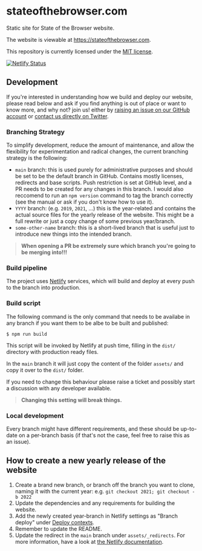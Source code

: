 # stateofthebrowser.com

Static site for State of the Browser website.

The website is viewable at <https://stateofthebrowser.com>.

This repository is currently licensed under the [MIT license](https://mit-license.org/).

[![Netlify Status](https://api.netlify.com/api/v1/badges/09cefd52-4ac4-4339-8f89-a7ab8a612aa8/deploy-status)](https://app.netlify.com/sites/stateofthebrowser/deploys)

## Development

If you're interested in understanding how we build and deploy our website, please read below and ask if you find anything is out of place or want to know more, and why not? join us! either by [raising an issue on our GitHub account](https://github.com/londonwebstandards/sotb-website/issues/new) or [contact us directly on Twitter](https://twitter.com/webstandards).

### Branching Strategy

To simplify development, reduce the amount of maintenance, and allow the flexibility for experimentation and radical changes, the current branching strategy is the following:

- `main` branch: this is used purely for administrative purposes and should be set to be the default branch in GitHub. Contains mostly licenses, redirects and base scripts. Push restriction is set at GitHub level, and a PR needs to be created for any changes in this branch. I would also reccomend to run an `npm version` command to tag the branch correctly (see the manual or ask if you don't know how to use it).
- `YYYY` branch: (e.g. `2019`, `2021`, ...) this is the year-related and contains the actual source files for the yearly release of the website. This might be a full rewrite or just a copy change of some previous year/branch.
- `some-other-name` branch: this is a short-lived branch that is useful just to introduce new things into the intended branch.

> **When opening a PR be extremely sure which branch you're going to be merging into!!!**

### Build pipeline

The project uses [Netlify](https://netlify.com) services, which will build and deploy at every push to the branch into production.

### Build script

The following command is the only command that needs to be availabe in any branch if you want them to be albe to be built and published:

    $ npm run build

This script will be invoked by Netlify at push time, filling in the `dist/` directory with production ready files.

In the `main` branch it will just copy the content of the folder `assets/` and copy it over to the `dist/` folder.

If you need to change this behaviour please raise a ticket and possibly start a discussion with any developer available.

> **Changing this setting will break things.**

### Local development

Every branch might have different requirements, and these should be up-to-date on a per-branch basis (if that's not the case, feel free to raise this as an issue).

## How to create a new yearly release of the website

1. Create a brand new branch, or branch off the branch you want to clone, naming it with the current year: e.g. `git checkout 2021; git checkout -b 2022`
2. Update the dependencies and any requirements for building the website.
3. Add the newly created year-branch in Netlify settings as "Branch deploy" under [Deploy contexts](https://app.netlify.com/sites/stateofthebrowser/settings/deploys#deploy-contexts).
4. Remember to update the README.
5. Update the redirect in the `main` branch under `assets/_redirects`. For more information, have a look at [the Netlify documentation](https://docs.netlify.com/routing/redirects/).
